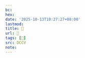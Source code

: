 ```yaml
---
bc:
hex:
date: '2025-10-13T10:27:27+08:00'
lastmod:
title: 􄇲
url: 􄇲
tags: [𡨽]
src: DCCV
note:
---
```

